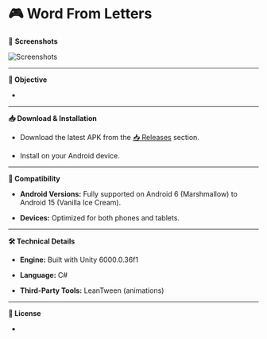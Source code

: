 # **🎮 Word From Letters**

📸 **Screenshots**

![Screenshots](https://github.com/user-attachments/assets/1c477e7c-595a-4a74-ab51-8bb3579e2153)


---


**🎯 Objective**

- 


---


**📥 Download & Installation**

- Download the latest APK from the [📥 Releases](https://github.com/lNyctophilia/WordFromLetters/releases) section.

- Install on your Android device.


---


**📱 Compatibility**

- **Android Versions:** Fully supported on Android 6 (Marshmallow) to Android 15 (Vanilla Ice Cream).

- **Devices:** Optimized for both phones and tablets.


---


**🛠️ Technical Details**

- **Engine:** Built with Unity 6000.0.36f1

- **Language:** C#

- **Third-Party Tools:** LeanTween (animations)


---


**📜 License**

- 
